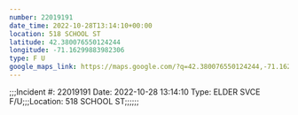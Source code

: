 ```yaml
---
number: 22019191
date_time: 2022-10-28T13:14:10+00:00
location: 518 SCHOOL ST
latitude: 42.380076550124244
longitude: -71.16299883982306
type: F U
google_maps_link: https://maps.google.com/?q=42.380076550124244,-71.16299883982306
---
```


;;;Incident #: 22019191  Date: 2022-10-28 13:14:10   Type: ELDER SVCE F/U;;;Location: 518 SCHOOL ST;;;;;;
